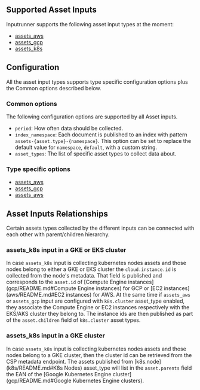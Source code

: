 ## Supported Asset Inputs

Inputrunner supports the following asset input types at the moment:

- [assets_aws](aws/README.md)
- [assets_gcp](gcp/README.md)
- [assets_k8s](k8s/README.md)


##  Configuration

All the asset input types supports type specific configuration options plus the Common options described below.

### Common options

The following configuration options are supported by all Asset inputs.

* `period`: How often data should be collected.
* `index_namespace`: Each document is published to an index with pattern `assets-{asset.type}-{namespace}`. This option can be set to replace the default value for `namespace`, `default`, with a custom string.
* `asset_types`: The list of specific asset types to collect data about.

### Type specific options

- [assets_aws](aws/README.md#Configuration)
- [assets_gcp](gcp/README.md#Configuration)
- [assets_aws](k8s/README.md#Configuration)


## Asset Inputs Relationships

Certain assets types collected by the different inputs can be connected with each other
with parent/children hierarchy.

### assets_k8s input in a GKE or EKS cluster
In case `assets_k8s` input is collecting kubernetes nodes assets and those nodes belong to either
a GKE or EKS cluster the `cloud.instance.id` is collected from the node's metadata.
That field is published and corresponds to the `asset.id` of [Compute Engine instances](gcp/README.md#Compute Engine instances) for GCP or
[EC2 instances](aws/README.md#EC2 instances) for AWS.
At the same time if `assets_aws` or `assets_gcp` input are configured with `k8s.cluster` asset_type enabled,
they associate the Compute Engine or EC2 instances respectively with the EKS/AKS cluster they belong to.
The instance ids are then published as part of the `asset.children` field of `k8s.cluster` asset types.


### assets_k8s input in a GKE cluster

In case `assets_k8s` input is collecting kubernetes nodes assets and those nodes belong to a
GKE cluster, then the cluster id can be retrieved from the CSP metadata endpoint.
The assets published from [k8s.node](k8s/README.md#K8s Nodes) asset_type will list in the 
`asset.parents` field the EAN of the [Google Kubernetes Engine cluster](gcp/README.md#Google Kubernetes Engine clusters).


